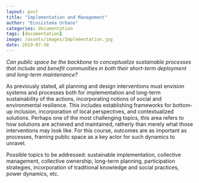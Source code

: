 ```yaml
---
layout: post
title: "Implementation and Management"
author: "Ecosistema Urbano"
categories: documentation
tags: [documentation]
image: /assets/images/Implementation.jpg
date: 2019-07-30
---
```


_Can public space be the backbone to conceptualize sustainable processes that include and benefit communities in both their short-term deployment and long-term maintenance?_

As previously stated, all planning and design interventions must envision systems and processes both for implementation and long-term sustainability of the actions, incorporating notions of social and environmental resilience. This includes establishing frameworks for bottom-up inclusion, incorporation of local perspectives, and contextualized solutions. Perhaps one of the most challenging topics, this area refers to how solutions are achieved and maintained, ratherly than merely what those interventions may look like. For this course, outcomes are as important as processes, framing public space as a key actor for such dynamics to unravel.

Possible topics to be addressed: sustainable implementation, collective management, collective ownership, long-term planning, participation strategies, incorporation of traditional knowledge and social practices, power dynamics, etc. 